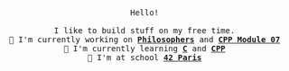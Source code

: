 <p align='center'>
	<samp>
		Hello!<br />
		<br />
		I like to build stuff on my free time.<br />
		🔭 I'm currently working on <b><a href="https://github.com/hallainea/Philosophers">Philosophers</a></b> and <b><a href="https://github.com/hallainea/CPP-Module-07">CPP Module 07</a></b><br />
		🌱 I'm currently learning <b><a href="https://en.wikipedia.org/wiki/C_(programming_language)">C</a></b> and <b><a href="https://en.wikipedia.org/wiki/C%2B%2B">CPP</a></b><br />
		🎒 I'm at school <b><a href="https://www.42.fr/">42 Paris</a></b>
	</samp>
</p>
